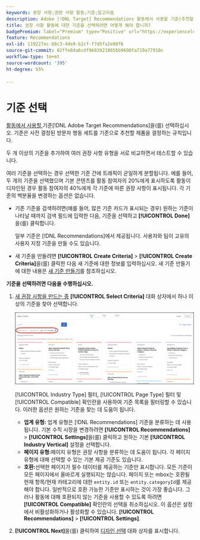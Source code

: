 ```yaml
---
keywords: 권장 사항;권장 사항 활동;기준;알고리즘
description: Adobe [!DNL Target] Recommendations 활동에서 사용할 기준(추천할 제품 또는 콘텐츠를 결정하는 규칙)을 선택하는 방법을 알아봅니다.
title: 권장 사항 활동에 대한 기준을 선택하려면 어떻게 해야 합니까?
badgePremium: label="Premium" type="Positive" url="https://experienceleague.adobe.com/docs/target/using/introduction/intro.html?lang=ko#premium newtab=true" tooltip="Target Premium에 포함된 내용을 확인합니다."
feature: Recommendations
exl-id: 119227ec-88c3-4de9-b2cf-f7d5fa2e98f6
source-git-commit: 02ffe8da6cdf96039218656b9690fa719a77910c
workflow-type: tm+mt
source-wordcount: '395'
ht-degree: 55%

---
```


# 기준 선택

[ 활동에서 사용할 ](/help/main/c-recommendations/c-algorithms/algorithms.md)기준[!DNL Adobe Target Recommendations]을(를) 선택하십시오. 기준은 사전 결정된 방문자 행동 세트를 기준으로 추천할 제품을 결정하는 규칙입니다.

두 개 이상의 기준을 추가하여 여러 권장 사항 유형을 서로 비교하면서 테스트할 수 있습니다.

여러 기준을 선택하는 경우 선택한 기준 간에 트래픽이 균일하게 분할됩니다. 예를 들어, 두 개의 기준을 선택했으며 기본 콘텐츠를 활동 참여자의 20%에게 표시하도록 활동이 디자인된 경우 활동 참여자의 40%에게 각 기준에 따른 권장 사항이 표시됩니다. 각 기준의 백분율을 변경하는 옵션은 없습니다.

* 기존 기준을 검색하려면(예를 들어, 많은 기준 카드가 표시되는 경우) 원하는 기준이 나타날 때까지 검색 필드에 입력한 다음, 기준을 선택하고 **[!UICONTROL Done]**&#x200B;을(를) 클릭합니다.

  일부 기준은 [!DNL Recommendations]에서 제공됩니다. 사용자와 팀이 고유의 사용자 지정 기준을 만들 수도 있습니다.

* 새 기준을 만들려면 **[!UICONTROL Create Criteria]** > **[!UICONTROL Create Criteria]**&#x200B;을(를) 클릭한 다음 새 기준에 대한 정보를 입력하십시오. 새 기준 만들기에 대한 내용은 [새 기준 만들기](/help/main/c-recommendations/c-algorithms/create-new-algorithm.md#task_8A9CB465F28D44899F69F38AD27352FE)를 참조하십시오.

**기준을 선택하려면 다음을 수행하십시오.**

1. [새 권장 사항을 만드는 중](/help/main/c-recommendations/t-create-recs-activity/create-recs-activity.md#task_6874328773C64C44A73F0A130AD3F96F) **[!UICONTROL Select Criteria]** 대화 상자에서 하나 이상의 기준을 찾아 선택합니다.

   ![기준 선택 대화 상자](/help/main/c-recommendations/t-create-recs-activity/assets/filters.png)

   [!UICONTROL Industry Type] 필터, [!UICONTROL Page Type] 필터 및 [!UICONTROL Compatible] 확인란을 사용하여 기준 목록을 필터링할 수 있습니다. 이러한 옵션은 원하는 기준을 찾는 데 도움이 됩니다.

   * **업계 유형:** 업계 유형은 [!DNL Recommendations] 기준을 분류하는 데 사용됩니다. 기본 수직 시장을 변경하려면 **[!UICONTROL Recommendations]** > **[!UICONTROL Settings]**&#x200B;을(를) 클릭하고 원하는 기본 **[!UICONTROL Industry Vertical]** 설정을 선택합니다.
   * **페이지 유형:**&#x200B;페이지 유형은 권장 사항을 분류하는 데 도움이 됩니다. 각 페이지 유형에 대해 선택할 수 있는 기본 제공 기준도 있습니다.
   * **호환:**&#x200B;선택한 페이지가 필수 데이터를 제공하는 기준만 표시합니다. 모든 기준이 모든 페이지에서 올바르게 실행되지는 않습니다. 페이지 또는 mbox는 호환될 현재 항목/현재 카테고리에 대한 `entity.id` 또는 `entity.categoryId`를 제공해야 합니다. 일반적으로 호환 가능한 기준만 표시하는 것이 가장 좋습니다. 그러나 활동에 대해 호환되지 않는 기준을 사용할 수 있도록 하려면 **[!UICONTROL Compatible]** 확인란의 선택을 취소하십시오. 이 옵션은 설정에서 비활성화하거나 활성화할 수 있습니다. **[!UICONTROL Recommendations]** > **[!UICONTROL Settings]**.

1. **[!UICONTROL Next]**&#x200B;을(를) 클릭하여 [디자인 선택](/help/main/c-recommendations/c-design-overview/design-overview.md) 대화 상자를 표시합니다.
